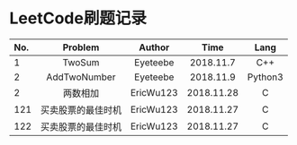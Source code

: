 # LeetCode刷题记录

No.|Problem|Author|Time|Lang
:--|:--:|:--:|:--:|:--:
1|TwoSum|Eyeteebe|2018.11.7|C++
2|AddTwoNumber|Eyeteebe|2018.11.9|Python3
2|两数相加|EricWu123|2018.11.28|C
121|买卖股票的最佳时机|EricWu123|2018.11.27|C
122|买卖股票的最佳时机|EricWu123|2018.11.27|C